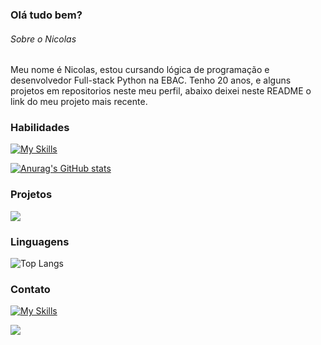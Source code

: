 ### Olá tudo bem?

###### Sobre o Nicolas
Meu nome é Nicolas, estou cursando lógica de programação e desenvolvedor Full-stack Python na EBAC. Tenho 20 anos, e alguns projetos em repositorios neste meu perfil, abaixo deixei neste README o link do meu projeto mais recente.

### Habilidades

[![My Skills](https://skillicons.dev/icons?i=html,css)](https://skillicons.dev)

[![Anurag's GitHub stats](https://github-readme-stats.vercel.app/api?username=nicolasoliveiramor&show_icons=true&theme=merko)](https://github.com/anuraghazra/github-readme-stats)

### Projetos 

<a href="https://github.com/nicolasoliveiramor/site_ww2">
  <img align="center" src="https://github-readme-stats.vercel.app/api/pin/?username=nicolasoliveiramor&repo=site_ww2&theme=merko" />
</a>

### Linguagens

![Top Langs](https://github-readme-stats.vercel.app/api/top-langs/?username=nicolasoliveiramor&compact_progress=true&theme=merko)

### Contato

[![My Skills](https://skillicons.dev/icons?i=gmail)](https://mail.google.com/mail/u/0/#inbox) 

<a href="https://github.com/nicolasoliveiramor/site_ww2">
  <img align="center" src="https://github-readme-stats.vercel.app/api/pin/?username=nicolasoliveiramor&repo=site_ww2&theme=merko" />
</a>
